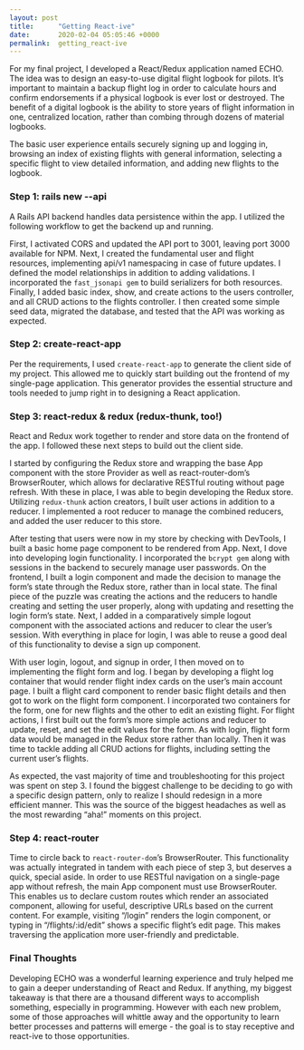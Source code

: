 ```yaml
---
layout: post
title:      "Getting React-ive"
date:       2020-02-04 05:05:46 +0000
permalink:  getting_react-ive
---
```



For my final project, I developed a React/Redux application named ECHO. The idea was to design an easy-to-use digital flight logbook for pilots. It’s important to maintain a backup flight log in order to calculate hours and confirm endorsements if a physical logbook is ever lost or destroyed. The benefit of a digital logbook is the ability to store years of flight information in one, centralized location, rather than combing through dozens of material logbooks.

The basic user experience entails securely signing up and logging in, browsing an index of existing flights with general information, selecting a specific flight to view detailed information, and adding new flights to the logbook. 

### Step 1: rails new --api
A Rails API backend handles data persistence within the app. I utilized the following workflow to get the backend up and running. 

First, I activated CORS and updated the API port to 3001, leaving port 3000 available for NPM. Next, I created the fundamental user and flight resources, implementing api/v1 namespacing in case of future updates. I defined the model relationships in addition to adding validations. I incorporated the `fast_jsonapi gem` to build serializers for both resources. Finally, I added basic index, show, and create actions to the users controller, and all CRUD actions to the flights controller. I then created some simple seed data, migrated the database, and tested that the API was working as expected.

### Step 2: create-react-app
Per the requirements, I used `create-react-app` to generate the client side of my project. This allowed me to quickly start building out the frontend of my single-page application. This generator provides the essential structure and tools needed to jump right in to designing a React application. 

### Step 3: react-redux & redux (redux-thunk, too!)
React and Redux work together to render and store data on the frontend of the app. I followed these next steps to build out the client side.

I started by configuring the Redux store and wrapping the base App component with the store Provider as well as react-router-dom’s BrowserRouter, which allows for declarative RESTful routing without page refresh. With these in place, I was able to begin developing the Redux store. Utilizing `redux-thunk` action creators, I built user actions in addition to a reducer. I implemented a root reducer to manage the combined reducers, and added the user reducer to this store. 

After testing that users were now in my store by checking with DevTools, I built a basic home page component to be rendered from App. Next, I dove into developing login functionality. I incorporated the `bcrypt gem` along with sessions in the backend to securely manage user passwords. On the frontend, I built a login component and made the decision to manage the form’s state through the Redux store, rather than in local state. The final piece of the puzzle was creating the actions and the reducers to handle creating and setting the user properly, along with updating and resetting the login form’s state. Next, I added in a comparatively simple logout component with the associated actions and reducer to clear the user’s session. With everything in place for login, I was able to reuse a good deal of this functionality to devise a sign up component.

With user login, logout, and signup in order, I then moved on to implementing the flight form and log. I began by developing a flight log container that would render flight index cards on the user’s main account page. I built a flight card component to render basic flight details and then got to work on the flight form component. I incorporated two containers for the form, one for new flights and the other to edit an existing flight. For flight actions, I first built out the form’s more simple actions and reducer to update, reset, and set the edit values for the form. As with login, flight form data would be managed in the Redux store rather than locally. Then it was time to tackle adding all CRUD actions for flights, including setting the current user’s flights.

As expected, the vast majority of time and troubleshooting for this project was spent on step 3. I found the biggest challenge to be deciding to go with a specific design pattern, only to realize I should redesign in a more efficient manner. This was the source of the biggest headaches as well as the most rewarding “aha!” moments on this project. 

### Step 4: react-router
Time to circle back to `react-router-dom`’s BrowserRouter. This functionality was actually integrated in tandem with each piece of step 3, but deserves a quick, special aside. In order to use RESTful navigation on a single-page app without refresh, the main App component must use BrowserRouter. This enables us to declare custom routes which render an associated component, allowing for useful, descriptive URLs based on the current content. For example, visiting “/login” renders the login component, or typing in “/flights/:id/edit” shows a specific flight’s edit page. This makes traversing the application more user-friendly and predictable.

### Final Thoughts
Developing ECHO was a wonderful learning experience and truly helped me to gain a deeper understanding of React and Redux. If anything, my biggest takeaway is that there are a thousand different ways to accomplish something, especially in programming. However with each new problem, some of those approaches will whittle away and the opportunity to learn better processes and patterns will emerge - the goal is to stay receptive and react-ive to those opportunities.

